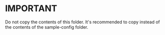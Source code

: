 # IMPORTANT

Do not copy the contents of this folder.
It's recommended to copy instead of the contents of the sample-config folder.
